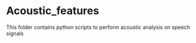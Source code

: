 # Acoustic_features
This folder contains python scripts to perform acoustic analysis on speech signals
